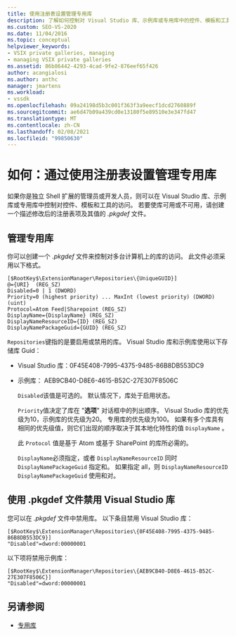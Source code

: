 ```yaml
---
title: 使用注册表设置管理专用库
description: 了解如何控制对 Visual Studio 库、示例库或专用库中的控件、模板和工具的访问。
ms.custom: SEO-VS-2020
ms.date: 11/04/2016
ms.topic: conceptual
helpviewer_keywords:
- VSIX private galleries, managing
- managing VSIX private galleries
ms.assetid: 86b86442-4293-4cad-9fe2-876eef65f426
author: acangialosi
ms.author: anthc
manager: jmartens
ms.workload:
- vssdk
ms.openlocfilehash: 09a24198d5b3c001f363f3a9eecf1dcd2760889f
ms.sourcegitcommit: ae6d47b09a439cd0e13180f5e89510e3e347fd47
ms.translationtype: MT
ms.contentlocale: zh-CN
ms.lasthandoff: 02/08/2021
ms.locfileid: "99850630"
---
```

# <a name="how-to-manage-a-private-gallery-by-using-registry-settings"></a>如何：通过使用注册表设置管理专用库
如果你是独立 Shell 扩展的管理员或开发人员，则可以在 Visual Studio 库、示例库或专用库中控制对控件、模板和工具的访问。 若要使库可用或不可用，请创建一个描述修改后的注册表项及其值的 *.pkgdef* 文件。

## <a name="manage-private-galleries"></a>管理专用库
 你可以创建一个 *.pkgdef* 文件来控制对多台计算机上的库的访问。 此文件必须采用以下格式。

```
[$RootKey$\ExtensionManager\Repositories\{UniqueGUID}]
@={URI}  (REG_SZ)
Disabled=0 | 1 (DWORD)
Priority=0 (highest priority) ... MaxInt (lowest priority) (DWORD) (uint)
Protocol=Atom Feed|Sharepoint (REG_SZ)
DisplayName={DisplayName} (REG_SZ)
DisplayNameResourceID={ID} (REG_SZ)
DisplayNamePackageGuid={GUID} (REG_SZ)

```

 `Repositories`键指的是要启用或禁用的库。 Visual Studio 库和示例库使用以下存储库 Guid：

- Visual Studio 库：0F45E408-7995-4375-9485-86B8DB553DC9

- 示例库： AEB9CB40-D8E6-4615-B52C-27E307F8506C

  `Disabled`该值是可选的。 默认情况下，库处于启用状态。

  `Priority`值决定了库在 "**选项**" 对话框中的列出顺序。 Visual Studio 库的优先级为10，示例库的优先级为20。 专用库的优先级为100。 如果有多个库具有相同的优先级值，则它们出现的顺序取决于其本地化特性的值 `DisplayName` 。

  此 `Protocol` 值是基于 Atom 或基于 SharePoint 的库所必需的。

  `DisplayName`必须指定，或者 `DisplayNameResourceID` 同时 `DisplayNamePackageGuid` 指定和。 如果指定 all，则 `DisplayNameResourceID` `DisplayNamePackageGuid` 使用和对。

## <a name="disable-the-visual-studio-gallery-using-a-pkgdef-file"></a>使用 .pkgdef 文件禁用 Visual Studio 库
 您可以在 *.pkgdef* 文件中禁用库。 以下条目禁用 Visual Studio 库：

```
[$RootKey$\ExtensionManager\Repositories\{0F45E408-7995-4375-9485-86B8DB553DC9}]
"Disabled"=dword:00000001

```

 以下项将禁用示例库：

```
[$RootKey$\ExtensionManager\Repositories\{AEB9CB40-D8E6-4615-B52C-27E307F8506C}]
"Disabled"=dword:00000001

```

## <a name="see-also"></a>另请参阅
- [专用库](../extensibility/private-galleries.md)
